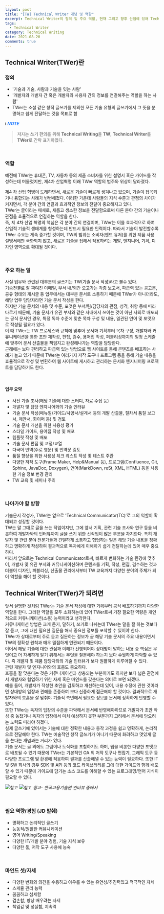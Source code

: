 ```yaml
---
layout: post
title: "[TW] Technical Writer 개념 및 역할"
excerpt: Technical Writer의 정의 및 주요 역할, 현재 그리고 향후 산업에 있어 Technical Writer로써 나아가야할 방향, 갖추어야 할 역량에 관하여
tags:
  - Technical Writer
category: Technical Writing
date: 2021-08-20
comments: true
---
```


## Technical Writer(TWer)란

### 정의
- '기술과 기술, 사람과 기술을 잇는 사람'
- '개발자와 개발자 간 혹은 개발자와 사용자 간의 정보를 연결해주는 역할을 하는 사람'
- TWer는 소설 같은 창작 글쓰기를 제외한 모든 기술 유형의 글쓰기에서 그 뜻을 분명하고 쉽게 전달하는 것을 목표로 함

ℹ️ <span style="color:#247CFF"> **_NOTE_**
  > 저자는 쓰기 편의를 위해 **Technical Writing**을 **TW**, **Technical Writer**를 **TWer**로 간략 표기하였다.

<br>

### 역할
예전에 TWer는 휴대폰, TV, 자동차 등의 제품 소비자를 위한 설명서 혹은 가이드를 작성하는데 머물렀지만, 제4차 산업혁명 이래 TWer 역할의 범주와 위상이 달라졌다.

제4 차 산업 혁명이 도래하면서, 새로운 기술이 빠르게 생겨나고 있으며, 기술이 접목되거나 융합되는 사례가 빈번해졌다. 이러한 가운데 사람들의 지식 수준과 관점의 차이가 커지면서, 각 분야 간의 연결과 효과적인 정보의 전달이 중요해지고 있다. <br>
TWer는 글이라는 매체로, 새롭고 생소한 정보을 전달함으로써  다른 분야 간의 기술이나 관점을 효율적으로 연결하는 역할을 한다. <br>
즉, 제 4차 산업 혁명의 핵심은 각 분야 간의 연결이며, TWer는 이를 효과적으로 하여 산업적 기술적 생태계를 형성하는데 반드시 필요한 인력이다.  따라서 기술이 발전할수록 TWer 수요는 계속 증가할 것이며, TW의 범위는 소비자(엔드 유저)를 위한 제품 사용 설명서에만 국한되지 않고, 새로운 기술을 접해서 적용하려는 개발, 엔지니어, 기획, 디자인 영역으로 확대될 것이다.

<br>

### 주요 하는 일
사실 업무와 관련된 대부분의 글쓰기는 TW(기술 문서 작성)라고 볼수 있다. <br>
기승전결로 잘 짜여진 이메일, 부서 내/외간 오고가는 각종 보고서, 파급력 있는 공고문, 공유 형태의 게시글 등 업무에서는 대부분 문서로 소통하기 때문에 TWer가 아니더라도, 해당 업무 담당자라면 기술 문서 작성을 한다. <br>
하지만 기술 문서의 내용 및 수준, 포맷은 부서/팀/담당자의 관점, 성격, 취향 등에 따라 다르기 때문에, 기술 문서가 유관 부서와 같은 사내에서 쓰이는 것이 아닌 사외로 배포되는 공식 문서인 경우, 
특정 독자 수준에 맞춘 목차 구성 및 내용, 일관된 언어 및 포맷으로 작성될 필요가 있다. <br>
이 때 TWer는 TW 프로세스와 규칙에 맞추어 문서화 기획부터 목차 구성, 개발자와 커뮤니케이션을 통한 초안 재작성, 편집, 검수, 용어집 작성, 퍼블리싱까지의 일정 스케줄에 맞추어 문서 산출물을 책임지고 완성해나가는 역할을 담당한다. <br>
근래에는 보다 편리하고 파급력 있는 방법으로 웹 사이트를 통해 콘텐츠를 배포하는 사례가 늘고 있기 때문에 TWer는 여러가지 저작 도구나 프로그램 등을 통해 기술 내용을 효율적으로 작성 및 변환하여 웹 사이트에 게시하고 관리하는 문서화 엔지니어링 프로젝트를 담당하기도 한다.

<br>

#### 업무 요약
  - 사전 기술 조사(해당 기술에 대한 스터디, 자료 수집 등)
  - 개발자 및 담당 엔지니어와의 기술 인터뷰
  - 기술 문서 작성(매뉴얼/가이드/사양서/설계서 등의 개발 산출물, 절차서 품질 보고서, 제안서, 화이퍼 등) 및 검토
  - 기술 문서 개선을 위한 사용성 평가
  - 스타일 가이드, 용어집 작성 및 배포
  - 템플릿 작성 및 배포
  - 기술 문서 편집 및 교정/교열
  - 다국어 번역(주로 영문) 및 번역문 검토
  - 품질 향상을 위한 사용성 체크 리스트 작성 및 테스트 주관
  - 다양한 저작 도구(Frame Maker, Help&Manual 등), 프로그램(Confluence, Git, Sphinx, JavaDoc, Doxygen), 언어(MarkDown, reSt, XML, HTML) 등을 사용한 기술 정보 변경 관리
  - TW 교육 및 세미나 주최

<br>

### 나아가야 할 방향
기술문서 작성가, TWer는 앞으로 'Technical Communicator(TC)’로 그의 역할이 확대되고 성장할 것이다. <br>
TW는 말 그대로 글을 쓰는 작업이지만, 그에 앞서 기획, 관련 기술 조사와 연구 등을 비롯하여 개발자와의 인터뷰까지 글을 쓰기 위한 선작업이 많은 부분을 차지한다. 특히 개발자 및 관련 분야 전문가들과 긴밀하게 소통하고 협업하는 일은 해당 기술 내용을 정확하고 명확하게 작성하여 결과적으로 독자에게 이해하기 쉽게 전달하는데 있어 매우 중요하다. <br>
따라서 앞으로는 Technical Communicator로써, 빠르게 변화하는 기술 환경에 맞추어, 개발자 및 유관 부서와 커뮤니케이션하며 콘텐츠를 기획, 작성, 편집, 검수하는 것과 더불어 디자인, 퍼블리싱, 산출물 관리에서부터 TW 교육까지 다양한 분야의 주체가 되어 역할을 해야 할 것이다.
<br>

## Technical Writer(TWer)가 되려면

앞서 설명한 것처럼 TWer는 기술 문서 작성에 대한 기획부터 공식 배포하기까지 다양한 역할을 한다. 그러한 역할을 모두 소화하는데 있어 TWer로써 가장 필요한 역량은 개인적으로 커뮤니케이션(소통) 능력이라고 생각한다. <br> 
커뮤니케이션 방법은 크게 듣기, 말하기, 쓰기로 나뉘는데 TWer는 
말을 잘 하는 것보다 잘 듣고, 그에 대한 필요한 질문을 해서 중요한 정보를 포착할 수 있어야 한다. <br>
TWer가 상대로부터 주로 듣고 질문하는 정보가 곧 해당 기술 문서의 주요 내용이면서 TW의 정확성 원칙과 매우 밀접하게  연관되기 때문이다. <Br>
이어서 해당 기술에 대한 관심과 이해가 선행되어야 상대방이 말하는 내용 중 핵심은 무엇이고 더 자세하게 알기 위해서는 무엇을 질문해야 하는지 보다 수월하게 파악할 수 있다. 즉 개발자 및 제품 담당자와의 기술 인터뷰가 보다 원활하게 이루어질 수 있다. <br> 
관련 개발자 및 엔지니어와의 호흡도 중요하다.  
호흡을 잘 맞춘다는 것은 커뮤니케이션과 상충되는 부분이기도 하지만 보다 넓은 관점에서 개발자와 협업하기 위한 자세 혹은 마인드를 갖춘다는 의미로 보면 되겠다. <br> 
예를 들어, 개발자가 작성한 초안을 검토하고 개선하는데 있어, 내용 수정에 관한 것이라면 상대방의 입장과 견해를 존중하여 보다 신중하게 접근해야 할 것이다. 결과적으로 개발자와의 호흡을 잘 맞춰야 기술적 측면에서 필요한 정보를 문서에 정확하게 반영할 수 있다. <br>
또한 TWer는 독자의 입장의 수준을 파악해서 문서에 반영해야하므로 개발자가 초안 작성 중 놓쳤거나 독자의 입장에서 미처 예상하지 못한 부분까지 고려해서 문서에 담으려는 노력도 따라야 하겠다. <br>
실제 글쓰기에 있어서는 기술에 대한 정확한 내용과 동작 과정을 쉽고 명확하게, 논리적으로 전달해야 한다. TW는 예술적인 창작 글쓰기가 아니기 때문에 화려하고 멋있게 글을 쓴다는 개념과는 거리가 있다. <br>
기술 문서는 글 외에도 그림이나 도식화를 포함하기도 하며, 웹을 비롯한 다양한 포맷으로 배포될 수 있기 때문에 TWer는 기본적인 OA 외 저작 도구나 편집기, 그래픽 도구 등 다양한 프로그램 및 환경에 적응하여 결과를 산출해낼 수 있는 능력이 필요하다.
또한 IT 및 SW 회사의 경우 SDK 및 API 등의 코드 라이브러리를 그에 대한 가이드와 함께 배포할 수 있기 때문에 가이드에 담기는 소스 코드를 이해할 수 있는 프로그래밍/언어 지식이 필요할 수 있다.

![참고](/img/tw/0820_tw_def_01.png)
![참고](/img/tw/0820_tw_def_02.png)
*참고- 한국고용기술원 인터뷰 중에서*

<br>

### 필요 역량/경험 (JD 발췌)
  - 명확하고 논리적인 글쓰기 
  - 능동적/원활한 커뮤니케이션
  - 영어 Writing/Speaking 
  - 다양한 IT/개발 분야 경험, 기술 지식 보유
  - 다양한 툴, 저작 도구 사용에 능숙

<br>

### 마인드 셋/자세

 - 다양한 변화와 의견을 수용하고 아우를 수 있는 유연성/추진력있고 적극적인 자세
 - 스케쥴 관리 능력 
 - 꼼꼼하고 섬세함
 - 겸손함, 항상 배우려는 자세
 - 책임감 및 성실함, 지속력
